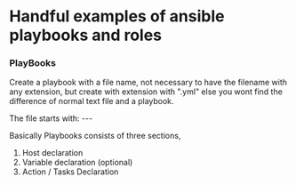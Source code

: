 # Handful examples of ansible playbooks and roles

### PlayBooks
Create a playbook with a file name, not necessary to have the filename with any extension, but create with extension with ".yml" else you wont find the difference of normal text file and a playbook.

The file starts with: ---

Basically Playbooks consists of three sections,
1. Host declaration
2. Variable declaration (optional)
3. Action / Tasks Declaration


